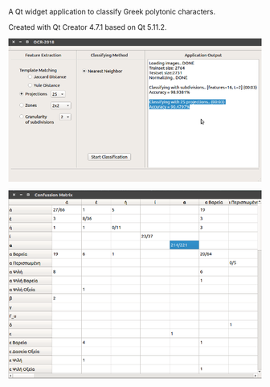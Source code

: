 A Qt widget application to classify Greek polytonic characters.

Created with Qt Creator 4.7.1 based on Qt 5.11.2.

![alt text](demo.png)

![alt text](demo2.png)
